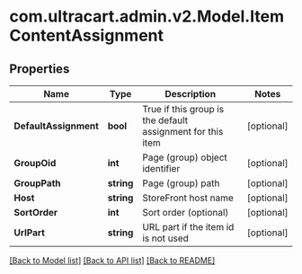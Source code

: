 
# com.ultracart.admin.v2.Model.ItemContentAssignment

## Properties

Name | Type | Description | Notes
------------ | ------------- | ------------- | -------------
**DefaultAssignment** | **bool** | True if this group is the default assignment for this item | [optional] 
**GroupOid** | **int** | Page (group) object identifier | [optional] 
**GroupPath** | **string** | Page (group) path | [optional] 
**Host** | **string** | StoreFront host name | [optional] 
**SortOrder** | **int** | Sort order (optional) | [optional] 
**UrlPart** | **string** | URL part if the item id is not used | [optional] 

[[Back to Model list]](../README.md#documentation-for-models)
[[Back to API list]](../README.md#documentation-for-api-endpoints)
[[Back to README]](../README.md)

